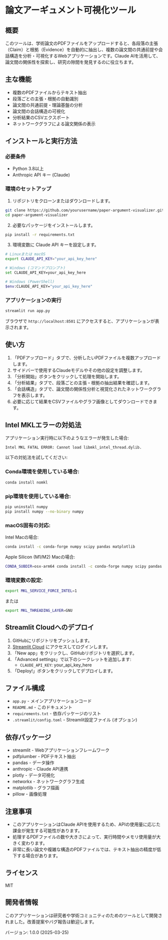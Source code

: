 # 論文アーギュメント可視化ツール

## 概要

このツールは、学術論文のPDFファイルをアップロードすると、各段落の主張（Claim）と根拠（Evidence）を自動的に抽出し、複数の論文間の共通前提や会話構造を分析・可視化するWebアプリケーションです。Claude AIを活用して、論文間の関係性を探索し、研究の隙間を発見するのに役立ちます。

## 主な機能

- 複数のPDFファイルからテキスト抽出
- 段落ごとの主張・根拠の自動識別
- 論文間の共通前提・理論基盤の分析
- 論文間の会話構造の可視化
- 分析結果のCSVエクスポート
- ネットワークグラフによる論文関係の表示

## インストールと実行方法

### 必要条件

- Python 3.8以上
- Anthropic API キー (Claude)

### 環境のセットアップ

1. リポジトリをクローンまたはダウンロードします。

```bash
git clone https://github.com/yourusername/paper-argument-visualizer.git
cd paper-argument-visualizer
```

2. 必要なパッケージをインストールします。

```bash
pip install -r requirements.txt
```

3. 環境変数に Claude API キーを設定します。

```bash
# Linuxまたは macOS
export CLAUDE_API_KEY="your_api_key_here"

# Windows (コマンドプロンプト)
set CLAUDE_API_KEY=your_api_key_here

# Windows (PowerShell)
$env:CLAUDE_API_KEY="your_api_key_here"
```

### アプリケーションの実行

```bash
streamlit run app.py
```

ブラウザで `http://localhost:8501` にアクセスすると、アプリケーションが表示されます。

## 使い方

1. 「PDFアップロード」タブで、分析したいPDFファイルを複数アップロードします。
2. サイドバーで使用するClaudeモデルやその他の設定を調整します。
3. 「分析開始」ボタンをクリックして処理を開始します。
4. 「分析結果」タブで、段落ごとの主張・根拠の抽出結果を確認します。
5. 「会話構造」タブで、論文間の関係性分析と視覚化されたネットワークグラフを表示します。
6. 必要に応じて結果をCSVファイルやグラフ画像としてダウンロードできます。

## Intel MKLエラーの対処法

アプリケーション実行時に以下のようなエラーが発生した場合:
```
Intel MKL FATAL ERROR: Cannot load libmkl_intel_thread.dylib.
```

以下の対処法を試してください:

### Conda環境を使用している場合:
```bash
conda install nomkl
```

### pip環境を使用している場合:
```bash
pip uninstall numpy
pip install numpy --no-binary numpy
```

### macOS固有の対応:
Intel Macの場合:
```bash
conda install -c conda-forge numpy scipy pandas matplotlib
```

Apple Silicon (M1/M2) Macの場合:
```bash
CONDA_SUBDIR=osx-arm64 conda install -c conda-forge numpy scipy pandas matplotlib
```

### 環境変数の設定:
```bash
export MKL_SERVICE_FORCE_INTEL=1
```
または
```bash
export MKL_THREADING_LAYER=GNU
```

## Streamlit Cloudへのデプロイ

1. GitHubにリポジトリをプッシュします。
2. [Streamlit Cloud](https://streamlit.io/cloud) にアクセスしてログインします。
3. 「New app」をクリックし、GitHubリポジトリを選択します。
4. 「Advanced settings」で以下のシークレットを追加します:
   - `CLAUDE_API_KEY`: your_api_key_here
5. 「Deploy!」ボタンをクリックしてデプロイします。

## ファイル構成

- `app.py` - メインアプリケーションコード
- `README.md` - このドキュメント
- `requirements.txt` - 依存パッケージのリスト
- `.streamlit/config.toml` - Streamlit設定ファイル (オプション)

## 依存パッケージ

- streamlit - Webアプリケーションフレームワーク
- pdfplumber - PDFテキスト抽出
- pandas - データ操作
- anthropic - Claude API連携
- plotly - データ可視化
- networkx - ネットワークグラフ生成
- matplotlib - グラフ描画
- pillow - 画像処理

## 注意事項

- このアプリケーションはClaude APIを使用するため、APIの使用量に応じた課金が発生する可能性があります。
- 処理するPDFファイルの数や大きさによって、実行時間やメモリ使用量が大きく変わります。
- 非常に長い論文や複雑な構造のPDFファイルでは、テキスト抽出の精度が低下する場合があります。

## ライセンス

MIT

## 開発者情報

このアプリケーションは研究者や学術コミュニティのためのツールとして開発されました。改善提案やバグ報告は歓迎します。

バージョン: 1.0.0 (2025-03-25)
